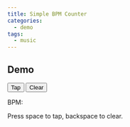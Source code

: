 ```yaml
---
title: Simple BPM Counter
categories:
  - demo
tags:
  - music
---
```

<script>
(function() {
  var taps = []

  function bpmCounterTap() {
    taps.push(Date.now())
    if (taps.length >= 2) {
      var mspb = (taps[taps.length - 1] - taps[0]) / (taps.length - 1)
      var bpm = 60000 / mspb
      document.getElementById('bpm').innerText = bpm.toFixed(2)
    }
    return null
  }

  function bpmCounterClear() {
    document.getElementById('bpm').innerText = ''
    taps = []
  }

  window.onkeydown = function(event) {
    if (event.repeat) {
      return
    }
    
    var which = event.keyCode || event.which
    switch (which) {
      case 32:
        bpmCounterTap()
        event.preventDefault()
        break
      case 8:
        bpmCounterClear()
        event.preventDefault()
        break
    }
  }

  window.bpmCounterTap = bpmCounterTap
  window.bpmCounterClear = bpmCounterClear
})()
</script>
## Demo
<span class="btn-group" role="group">
  <button type="button" class="btn btn-default" onclick="bpmCounterTap()">Tap</button>
  <button type="button" class="btn btn-default" onclick="bpmCounterClear()">Clear</button>
</span>

BPM: <span id="bpm"></span>

Press space to tap, backspace to clear.

